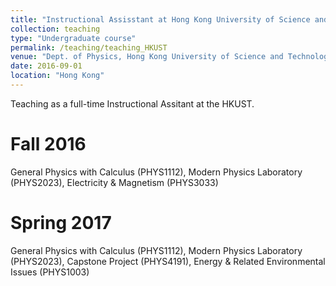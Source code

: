 ```yaml
---
title: "Instructional Assisstant at Hong Kong University of Science and Technology"
collection: teaching
type: "Undergraduate course"
permalink: /teaching/teaching_HKUST
venue: "Dept. of Physics, Hong Kong University of Science and Technology"
date: 2016-09-01
location: "Hong Kong"
---
```


Teaching as a full-time Instructional Assitant at the HKUST.

Fall 2016
======
General Physics with Calculus (PHYS1112), Modern Physics Laboratory (PHYS2023), Electricity & Magnetism (PHYS3033)

Spring 2017
======
General Physics with Calculus (PHYS1112), Modern Physics Laboratory (PHYS2023), Capstone Project (PHYS4191), Energy & Related Environmental Issues (PHYS1003)


